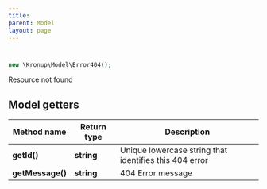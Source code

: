 ```yaml
---
title: 
parent: Model
layout: page
---
```


# 

```php
new \Kronup\Model\Error404();
```

Resource not found

## Model getters

Method name | Return type | Description
------------ | ------------- | -------------
**getId()** | **string** | Unique lowercase string that identifies this 404 error
**getMessage()** | **string** | 404 Error message

